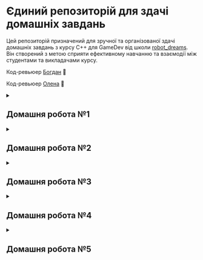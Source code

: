 # Єдиний репозиторій для здачі домашніх завдань
Цей репозиторій призначений для зручної та організованої здачі домашніх завдань з курсу С++ для GameDev від школи [robot_dreams](https://robotdreams.cc/uk). Він створений з метою сприяти ефективному навчанню та взаємодії між студентами та викладачами курсу.

Код-ревьюер [Богдан](https://github.com/bohdanpc) :man:

Код-ревьюер [Олена](https://github.com/helen-black) :woman:

<details>
  <summary><h2>Домашня робота №1</h2></summary>

## Домашнє завдання

### Опис

Домашня робота №1, на тему "**Вступ та підготовка**".

### Завдання

1. Встановіть Visual Studio IDE.
2. Скомпілюйте та запустіть першу програму.
3. Виведіть на консоль текст "I love C++!".
4. Намалюйте у консолі прямокутний трикутник символом "*".

### Реалізація

Вихідний код програми наведено нижче:

```cpp
#include <iostream>

int main()
{
    std::cout << "I love C++!\n" << std::endl;
    
    std::cout << "*\n"
              << "**\n"
              << "* *\n"
              << "*  *\n"
              << "*   *\n"
              << "*    *\n"
              << "*     *\n"
              << "*      *\n"
              << "*       *\n"
              << "**********\n";

    return 0;
}
```
</details>

<details>
  <summary><h2>Домашня робота №2</h2></summary>

## Домашнє завдання

### Опис

Домашня робота №2, на тему "**Система контролю версій Git**".

### Завдання

1. Налаштувати власний профіль на github.
2. Налаштувати git середовище за інструкцією в додаткових матеріалах.
3. Перенести домашні завдання з лекції 1 на гітхаб.

### Реалізація

Був використаний особистий профіль на github - [Denys Taranenko](https://github.com/denys-taranenko).

Також була перенесена Домашня робота №1 в єдиний репозиторій - [robot-dreams-homeworks](https://github.com/denys-taranenko/robot-dreams-homeworks).

</details>

<details>
  <summary><h2>Домашня робота №3</h2></summary>

## Домашнє завдання

### Опис

Домашня робота №3, на тему "**Змінні та типи даних**".

### Завдання

1. Зчитати з клавіатури 2 числа; Поміняти місцями значення змінних; надрукувати нові значення в консоль. 

2. Створити та ініціалізувати змінну типу double, вивести значення змінної в консолі; вивести значення змінної приведене до типу int. (без символів після коми); Вивести число в рядок шириною 20 символів, вирівняти по правому краю, пусте місце заповнити символом '$'.

3. Створити double змінну і вивести її в різних форматах: з різною точністю (2, 5, 10 знаків після коми), в різних нотаціях(standard, e-notation).

4. Створити енам WeekDay, де кожному дню тижня відповідає порядковий номер (1-7). Вивести числове значення кожного дня тижня у консоль (за допомогою приведення типу з enam class в int).

5. Зчитати число з консолі. Привести число до типу bool, вивести значення bool у текстовому форматі за допомогою відповідного I/O manipulator.

### Реалізація

Вихідний код програми наведено нижче:

#### Завдання №1

```cpp
std::cout << "Enter integer 1: ";
int first_number;
std::cin >> first_number;

std::cout << "Enter integer 2: ";
int second_number;
std::cin >> second_number;

int temp = first_number;
first_number = second_number;
second_number = temp;

std::cout << "Integer 1: " << first_number << std::endl;
std::cout << "Integer 2: " << second_number << std::endl;

std::cout << std::setfill('-') << std::endl;
```

#### Завдання №2

```cpp
double manip_nubmer = 3.1415;

std::cout << "manip_nubmer = " << manip_nubmer << std::endl;
std::cout << "manip_nubmer to int = " << int(manip_nubmer) << std::endl;
std::cout << std::setw(20) << std::right << std::setfill('$') << manip_nubmer << std::endl;

std::cout << std::setfill('-') << std::endl;
```

#### Завдання №3

```cpp
double different_formats = 3.1415;

std::cout << "Standard Notation with two signs " << std::setprecision(2) << std::fixed << different_formats << std::endl;
std::cout << "Standard Notation with ten characters " << std::setprecision(10) << std::fixed << different_formats << std::endl;
std::cout << "E Notation with five signs " << std::setprecision(5) << std::scientific << different_formats << std::endl;
std::cout << "E Notation with twenty characters " << std::setprecision(20) << std::scientific << different_formats << std::endl;

std::cout << std::setfill('-') << std::endl;
```

#### Завдання №4

```cpp
enum class WeekDay
{
Monday = 1,
Tuesday,
Wednesday,
Thursday,
Friday,
Saturday,
Sunday
};

std::cout << "Monday: " << int(WeekDay::Monday) << std::endl;
std::cout << "Tuesday: " << int(WeekDay::Tuesday) << std::endl;
std::cout << "Wednesday: " << int(WeekDay::Wednesday) << std::endl;
std::cout << "Thursday: " << int(WeekDay::Thursday) << std::endl;
std::cout << "Friday: " << int(WeekDay::Friday) << std::endl;
std::cout << "Saturday: " << int(WeekDay::Saturday) << std::endl;
std::cout << "Sunday: " << int(WeekDay::Sunday) << std::endl;

std::cout << std::setfill('-') << std::endl;
```

#### Завдання №5

```cpp
int boolean_number = 312;

std::cout << "Real number is " << boolean_number << std::endl;


std::cout << "Boolean number is " << bool(boolean_number) << std::endl;
std::cout << "In text format - " << std::boolalpha << bool(boolean_number);
```
</details>

<details>
  <summary><h2>Домашня робота №4</h2></summary>

## Домашнє завдання

### Опис

Домашня робота №4, на тему "**Оператори**".

### Завдання

1. Зчитати з клавіатури число: скільки секунд гравець провів в грі. Підрахувати і надрукувати  скільки це годин, хвилин, секунд.
   
2. Зчитати з консолі три числа. Надрукувати їх суму, добуток, середнє арифметичне, результат порівняння першого числа з другим та другого з третім.

3. Зчитати з клавіатури два числа. Створити змінні типу бул lessThan, equal, moreThan, lessOrEqual; присвоїти їм значення порівняння першого та другого числа; Вивести бул змінні в консоль; Вивести бул змінні в рядковому форматі "true/false" замість числового "1/0"

4. Зчитати два числа: width, height прямокутника. Порахувати та вивести площу, периметр.

5. Зчитати радіус кола. Обрахувати площу та довжину кола.

### Реалізація

Вихідний код програми наведено нижче:

#### Завдання №1

```cpp
const int SECONDS_PER_MINUTE = 60;
const int MINUTES_PER_HOUR = 60;
const int SECONDS_PER_HOUR = SECONDS_PER_MINUTE * MINUTES_PER_HOUR;
    
std::cout << "Hello! This program will convert your time to seconds!" << "\n";

std::cout << "How many seconds did you spend in the game? ";
int game_seconds;
std::cin >> game_seconds;

int game_hours = game_seconds / SECONDS_PER_HOUR;
game_seconds %= SECONDS_PER_HOUR;

int game_minutes = game_seconds / SECONDS_PER_MINUTE;
game_seconds %= SECONDS_PER_MINUTE;

std::cout << "Your game time = " << game_hours << " hours, " << game_minutes << " minutes, " << game_seconds << " seconds" << "\n";

std::cout << std::setw(100) << std::setfill('-') << "" << std::endl;
```

#### Завдання №2

```cpp
std::cout << "Hello! This program will play with your numbers!" << "\n";
  
std::cout << "Enter the first number: ";
int first_number;
std::cin >> first_number;
  
std::cout << "Enter the second number: ";
int second_number;
std::cin >> second_number;
  
std::cout << "Enter the third number: ";
int third_number;
std::cin >> third_number;
  
int res_sum = first_number + second_number + third_number;
int res_mult = first_number * second_number * third_number;
float average = float(res_sum) / 3;
  
bool res_first_with_second = first_number >= second_number;
bool res_second_with_third = second_number >= third_number;
  
std::cout << std::setfill('-') << "\n";
  
std::cout << "The sum of your numbers = " << res_sum << "\n";
std::cout << "The multiplication of your numbers = " << res_mult << "\n";
std::cout << "The average of your numbers = " << average << "\n";
  
std::cout << std::setfill('-') << std::endl;
  
std::cout << "Is your first number greater than the second? " << std::boolalpha << res_first_with_second << "\n";
std::cout << "Is your second number greater than the third? " << std::boolalpha << res_second_with_third << "\n";
  
std::cout << std::setw(100) << std::setfill('-') << "" << std::endl;
```

#### Завдання №3

```cpp
std::cout << "Hello! This program works with bool!" << "\n";

std::cout << "Enter two numbers separated by a space: ";
int first_num;
int second_num;
std::cin >> first_num >> second_num;

bool less_than = first_num < second_num;
bool equal = first_num == second_num;
bool more_than = first_num > second_num;
bool less_or_equal = first_num <= second_num;

std::cout << std::setfill('-') << std::endl;

std::cout << std::boolalpha << "Less than: " << less_than << "\n";
std::cout << "Equal: " << equal << "\n";
std::cout << "More than: " << more_than << "\n";
std::cout << "Less than or equal: " << less_or_equal << "\n";

std::cout << std::setw(100) << std::setfill('-') << "" << std::endl;
```

#### Завдання №4

```cpp
std::cout << "Hello! This program calculates the area and perimeter of a rectangle!" << "\n";

std::cout << "Enter the width of the rectangle (in units): ";
double width_rectangle;
std::cin >> width_rectangle;

std::cout << "Enter the height of the rectangle (in units): ";
double height_rectangle;
std::cin >> height_rectangle;

double area_rectangle = width_rectangle * height_rectangle;
double perimeter = 2 * (width_rectangle + height_rectangle);

std::cout << std::setfill('-') << std::endl;

std::cout << "Area of the rectangle: " << area_rectangle << "\n";
std::cout << "Perimeter of the rectangle: " << perimeter << "\n";

std::cout << std::setw(100) << std::setfill('-') << "" << std::endl;
```

#### Завдання №5

```cpp
const double PI = 3.14159;

std::cout << "Hello! This program works with circles!" << "\n";

std::cout << "Enter the radius of the circle: ";
double radius = 0.0;
std::cin >> radius;

const double area = PI * radius * radius;
const double circumference = 2 * PI * radius;

std::cout << std::setfill('-') << std::endl;

std::cout << "Area of the circle: " << std::fixed << std::setprecision(3) << area << std::endl;
std::cout << "Circumference of the circle: " << circumference << "\n";

std::cout << std::setw(100) << std::setfill('-') << "" << std::endl;



std::cout << "THE END \a";
```
</details>

<details>
  <summary><h2>Домашня робота №5</h2></summary>

## Домашнє завдання

### Опис

Домашня робота №5, на тему "**Розгалуження і умови**".

### Завдання

1. Зчитати три числа, надрукувати максимальне з цих трьох чисел.
   
2. Зчитати два числа, знайти мінімум з двох чисел, використовуючи тернарний оператор.

3. Програма, що перевіряє, чи ділиться  введене число націло на 5 та 11 одночасно.

4. Зчитати 3 числа - можливі значення кутів трикутника. Перевірити, чи дані кути формують трикутник.

5. Створити enum class Month для всіх місяців; зчитати з консолі число, привести його до відповідного значення енама місяців; використовуючи свіч та enum надрукувати назву місяця у консоль. У випадку, якщо число введене невірно - повідомити користувача про помилку.

6. Зчитати з консолі число від 1 до 12. Це число - номер місяця (1 - січень, 2 - лютий і т.д.). Вивести на екран пору року, якій відповідає даний місяць. Наприклад користувач ввів 5. Потрібно вивести - “Spring”.

### Реалізація

Вихідний код програми наведено нижче:

#### Завдання №1

```cpp
std::cout << "Hello! This program reads three numbers and outputs the largest of them!\n";

std::cout << std::setfill('-') << std::endl;

std::cout << "Enter the first number: ";

int first_number{};
std::cin >> first_number;

std::cout << "Enter the second number: ";

int second_number{};
std::cin >> second_number;

std::cout << "Enter the third number: ";

int third_number{};
std::cin >> third_number;

if (first_number > second_number && first_number > third_number)
std::cout << "The largest of these numbers is: " << first_number << "\n";

else if (second_number > third_number)
std::cout << "The largest of these numbers is: " << second_number << "\n";

else
std::cout << "The largest of these numbers is: " << third_number << "\n";

std::cout << std::setw(100) << std::setfill('-') << "" << std::endl;
```

#### Завдання №2

```cpp
std::cout << "Hello! This program finds the smallest of two numbers!\n";

std::cout << std::setfill('-') << std::endl;

std::cout << "Enter two numbers (with a space): ";
int first_num{};
int second_num{};
std::cin >> first_num >> second_num;

int min_number = (first_num > second_num) ? second_num : first_num;

std::cout << "The smallest number will be: " << min_number << std::endl;

std::cout << std::setw(100) << std::setfill('-') << "" << std::endl;
```

#### Завдання №3

```cpp
const int DIVISIBLE_BY_5 = 5;
const int DIVISIBLE_BY_11 = 11;

std::cout << "Hello! This program will check if your number is divisible by 5 and 11 at the same time!\n";

std::cout << std::setfill('-') << std::endl;

std::cout << "Enter the desired number: ";
int entered_number{};
std::cin >> entered_number;

if (entered_number % DIVISIBLE_BY_5 == 0 && entered_number % DIVISIBLE_BY_11 == 0)
std::cout << "Yes, the entered number is divisible by 5 and 11 at the same time!\n";
else
std::cout << "No, this number is not divisible by 5 and 11 without a remainder.\n";

std::cout << std::setw(100) << std::setfill('-') << "" << std::endl;
```

#### Завдання №4

```cpp
std::cout << "Hello! This program will check if a triangle is formed!\n";

std::cout << std::setfill('-') << std::endl;

std::cout << "Enter the first angle of the triangle: ";
float first_corner{};
std::cin >> first_corner;

std::cout << "Enter the second angle of the triangle: ";
float second_corner{};
std::cin >> second_corner;

std::cout << "Enter the third angle of the triangle: ";
float third_corner{};
std::cin >> third_corner;

float const sum_of_angles = first_corner + second_corner + third_corner;

bool const is_triangle_formed = (first_corner > 0 && second_corner > 0 && third_corner > 0 && sum_of_angles == 180);

if (is_triangle_formed)
std::cout << "A triangle can be formed with the given angles!\n";
else
std::cout << "Unfortunately, a triangle cannot be formed with the given angles.\n";

std::cout << std::setw(100) << std::setfill('-') << "" << std::endl;
```

#### Завдання №5

```cpp
std::cout << "Hello! This app shows the name of the month by numbers!\n";

std::cout << std::setfill('-') << std::endl;

std::cout << "Enter a number from 1 to 12: ";
int input{};
std::cin >> input;

Month month = Month(input);

    switch (month)
    {
    case Month::January:
        std::cout << "January" << std::endl;
        break;
    case Month::February:
        std::cout << "February" << std::endl;
        break;
    case Month::March:
        std::cout << "March" << std::endl;
        break;
    case Month::April:
        std::cout << "April" << std::endl;
        break;
    case Month::May:
        std::cout << "May" << std::endl;
        break;
    case Month::June:
        std::cout << "June" << std::endl;
        break;
    case Month::July:
        std::cout << "July" << std::endl;
        break;
    case Month::August:
        std::cout << "August" << std::endl;
        break;
    case Month::September:
        std::cout << "September" << std::endl;
        break;
    case Month::October:
        std::cout << "October" << std::endl;
        break;
    case Month::November:
        std::cout << "November" << std::endl;
        break;
    case Month::December:
        std::cout << "December" << std::endl;
        break;
    default:
        std::cout << "Error: The entered number is incorrect.\n";
        break;
    }
std::cout << std::setw(100) << std::setfill('-') << "" << std::endl;
```

#### Завдання №6

```cpp
std::cout << "Hello! This app shows the season!\n";

std::cout << std::setfill('-') << std::endl;

std::cout << "Enter a number from 1 to 12: ";
int month_number{};
std::cin >> month_number;

Month month_task_6 = Month(month_number);

    switch (month_task_6)
    {
    case Month::December:
    case Month::January:
    case Month::February:
        std::cout << "Winter" << std::endl;
        break;
    case Month::March:
    case Month::April:
    case Month::May:
        std::cout << "Spring" << std::endl;
        break;
    case Month::June:
    case Month::July:
    case Month::August:
        std::cout << "Summer" << std::endl;
        break;
    case Month::September:
    case Month::October:
    case Month::November:
        std::cout << "Autumn" << std::endl;
        break;
    }

std::cout << std::setw(100) << std::setfill('-') << "" << std::endl;

std::cout << "THE END!\a";

return 0;
}
```
